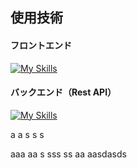 ## 使用技術

#### フロントエンド

[![My Skills](https://skillicons.dev/icons?i=ts,nextjs,nodejs)](https://skillicons.dev)

#### バックエンド（Rest API）

[![My Skills](https://skillicons.dev/icons?i=go,docker,postgres,postman)](https://skillicons.dev)

a
a
s
s
s

aaa
aa
s
sss
ss
aa
aasdasds
